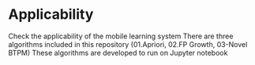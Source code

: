 # Applicability
Check the applicability of the mobile learning system
There are three algorithms included in this repository (01.Apriori, 02.FP Growth, 03-Novel BTPM)
These algorithms are developed to run on Jupyter notebook
